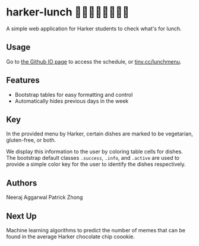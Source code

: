 # harker-lunch :fries::curry::rice::meat_on_bone::hamburger::spaghetti::sushi::fried_shrimp:

A simple web application for Harker students to check what's for lunch.

## Usage

Go to [the Github IO page](http://aggarwalneeraj141.github.io/harker-lunch/) to access the schedule, or [tiny.cc/lunchmenu](tiny.cc/lunchmenu).

## Features

- Bootstrap tables for easy formatting and control
- Automatically hides previous days in the week

## Key

In the provided menu by Harker, certain dishes are marked to be vegetarian, gluten-free, or both.

We display this information to the user by coloring table cells for dishes. The bootstrap default classes `.success`, `.info`, and `.active` are used to provide a simple color key for the user to identify the dishes respectively.

## Authors
Neeraj Aggarwal
Patrick Zhong

## Next Up
Machine learning algorithms to predict the number of memes that can be found in the average Harker chocolate chip coookie.
